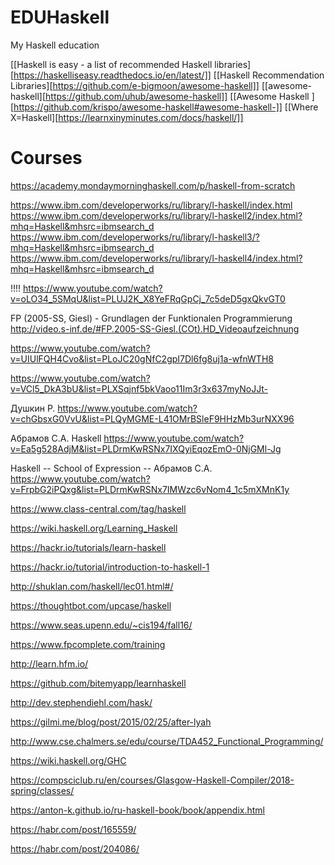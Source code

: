 # EDUHaskell
My Haskell education

[[Haskell is easy - a list of recommended Haskell libraries][https://haskelliseasy.readthedocs.io/en/latest/]]
[[Haskell Recommendation Libraries][https://github.com/e-bigmoon/awesome-haskell]]
[[awesome-haskell][https://github.com/uhub/awesome-haskell]]
[[Awesome Haskell ][https://github.com/krispo/awesome-haskell#awesome-haskell-]]
[[Where X=Haskell][https://learnxinyminutes.com/docs/haskell/]]

# Courses

https://academy.mondaymorninghaskell.com/p/haskell-from-scratch

https://www.ibm.com/developerworks/ru/library/l-haskell/index.html
https://www.ibm.com/developerworks/ru/library/l-haskell2/index.html?mhq=Haskell&mhsrc=ibmsearch_d
https://www.ibm.com/developerworks/ru/library/l-haskell3/?mhq=Haskell&mhsrc=ibmsearch_d
https://www.ibm.com/developerworks/ru/library/l-haskell4/index.html?mhq=Haskell&mhsrc=ibmsearch_d



!!!!
https://www.youtube.com/watch?v=oLO34_5SMqU&list=PLUJ2K_X8YeFRqGpCj_7c5deD5gxQkvGT0

FP (2005-SS, Giesl) - Grundlagen der Funktionalen Programmierung
http://video.s-inf.de/#FP.2005-SS-Giesl.(COt).HD_Videoaufzeichnung


https://www.youtube.com/watch?v=UIUlFQH4Cvo&list=PLoJC20gNfC2gpI7Dl6fg8uj1a-wfnWTH8

https://www.youtube.com/watch?v=VCl5_DkA3bU&list=PLXSqjnf5bkVaoo11Im3r3x637myNoJJt-


Душкин Р.
https://www.youtube.com/watch?v=chGbsxG0VvU&list=PLQyMGME-L41OMrBSleF9HHzMb3urNXX96


Абрамов С.А. Haskell
https://www.youtube.com/watch?v=Ea5g528AdjM&list=PLDrmKwRSNx7IXQyiEqozEmO-0NjGMl-Jg

Haskell -- School of Expression  -- Абрамов С.А.
https://www.youtube.com/watch?v=FrpbG2iPQxg&list=PLDrmKwRSNx7IMWzc6vNom4_1c5mXMnK1y


https://www.class-central.com/tag/haskell

https://wiki.haskell.org/Learning_Haskell

https://hackr.io/tutorials/learn-haskell

https://hackr.io/tutorial/introduction-to-haskell-1


http://shuklan.com/haskell/lec01.html#/

https://thoughtbot.com/upcase/haskell


https://www.seas.upenn.edu/~cis194/fall16/

https://www.fpcomplete.com/training

http://learn.hfm.io/

https://github.com/bitemyapp/learnhaskell

http://dev.stephendiehl.com/hask/


https://gilmi.me/blog/post/2015/02/25/after-lyah

http://www.cse.chalmers.se/edu/course/TDA452_Functional_Programming/

https://wiki.haskell.org/GHC

https://compsciclub.ru/en/courses/Glasgow-Haskell-Compiler/2018-spring/classes/

https://anton-k.github.io/ru-haskell-book/book/appendix.html

https://habr.com/post/165559/

https://habr.com/post/204086/

